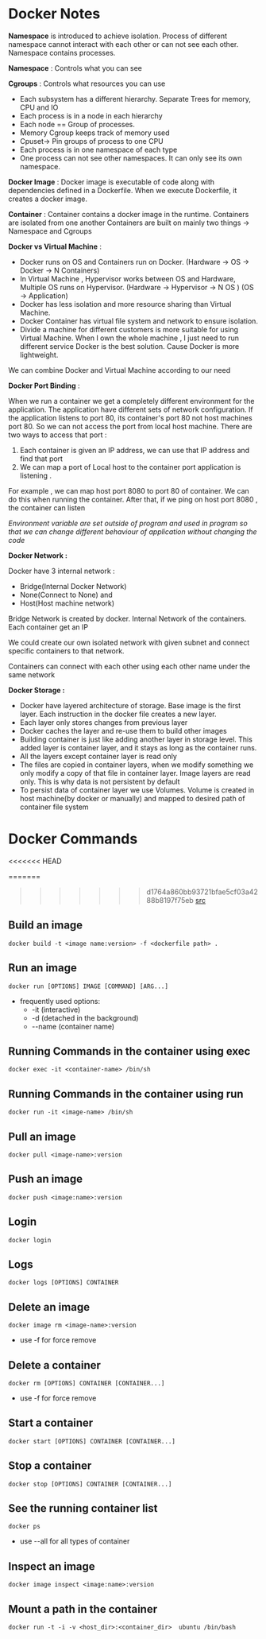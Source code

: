 # Docker Notes

**Namespace** is introduced to achieve isolation. Process of different namespace cannot interact with each 
other or can not see each other. Namespace contains processes.

**Namespace** : Controls what you can see

**Cgroups** : Controls what resources you can use

- Each subsystem has a different hierarchy. Separate Trees for memory, CPU and IO
- Each process is in a node in each hierarchy
- Each node == Group of processes.
- Memory Cgroup keeps track of memory used
- Cpuset-> Pin groups of process to one CPU
- Each process is in one namespace of each type
- One process can not see other namespaces. It can only see its own namespace.

**Docker Image** : Docker image is executable of code along with dependencies defined in a Dockerfile.
When we execute Dockerfile, it creates a docker image.

**Container** : Container contains a docker image in the runtime. Containers are isolated from one another
Containers are built on mainly two things -> Namespace and Cgroups

**Docker vs Virtual Machine** :
- Docker runs on OS and Containers run on Docker. (Hardware -> OS -> Docker -> N Containers)
- In Virtual Machine , Hypervisor works between OS and Hardware, Multiple OS runs on Hypervisor. (Hardware -> Hypervisor -> N OS ) (OS -> Application)
- Docker has less isolation and more resource sharing than Virtual Machine.
- Docker Container has virtual file system and network to ensure isolation.
- Divide a machine for different customers is more suitable for using Virtual Machine. When I own the whole machine ,
I just need to run different service Docker is the best solution. Cause Docker is more lightweight.

We can combine Docker and Virtual Machine according to our need

**Docker Port Binding** :

When we run a container we get a completely different environment for the application.
The application have different sets of network configuration. 
If the application listens to port 80, its container's port 80 not host machines port 80.
So we can not access the port from local host machine. There are two ways to access that port :

1. Each container is given an IP address, we can use that IP address and find that port
2. We can map a port of Local host to the container port application is listening .

For example , we can map host port 8080 to port 80 of container. We can do this when running the container. 
After that, if we ping on host port 8080 , the container can listen

_Environment variable are set outside of program and used in program so that we can change
different behaviour of application without changing the code_


**Docker Network :**

Docker have 3 internal network :
- Bridge(Internal Docker Network) 
- None(Connect to None) and 
- Host(Host machine network)

Bridge Network is created by docker. Internal Network of the containers. Each container get an IP

We could create our own isolated network with given subnet and connect specific containers to that network.

Containers can connect with each other using each other name under the same network

**Docker Storage :**

- Docker have layered architecture of storage. Base image is the first layer. 
Each instruction in the docker file  creates a new layer.
- Each layer only stores changes from previous layer
- Docker caches the layer and re-use them to build other images
- Building container is just like adding another layer in storage level. 
  This added layer is container layer, and it stays as long as the container runs.
- All the layers except container layer is read only
- The files are copied in container layers, when we modify something we only modify a copy of that file
in container layer. Image layers are read only. This is why data is not persistent by default
- To persist data of container layer we use Volumes. Volume is created in host machine(by docker or manually)
and mapped to desired path of container file system

  
<h1>Docker Commands</h1>
<<<<<<< HEAD

=======
>>>>>>> d1764a860bb93721bfae5cf03a4288b8197f75eb
[src](https://github.com/rakibulhossain/Docker/blob/master/dockerStuff/dockerCommand.md)


<h2>Build an image</h2>

`docker build -t <image name:version> -f <dockerfile path> .`
<h2>Run an image</h2>

`docker run [OPTIONS] IMAGE [COMMAND] [ARG...]`
- frequently used options:
    - -it (interactive)
    - -d (detached in the background)
    - --name (container name)


<h2>Running Commands in the container using exec</h2>

`docker exec -it <container-name> /bin/sh`


<h2>Running Commands in the container using run</h2>

`docker run -it <image-name> /bin/sh`

<h2>Pull an image</h2>

`docker pull <image-name>:version`

<h2>Push an image</h2>

`docker push <image:name>:version`

<h2>Login</h2>

`docker login`

<h2>Logs</h2>

`docker logs [OPTIONS] CONTAINER`

<h2>Delete an image</h2>

`docker image rm <image-name>:version`
- use -f for force remove

<h2>Delete a container</h2>

`docker rm [OPTIONS] CONTAINER [CONTAINER...]`
- use -f for force remove


<h2>Start a container</h2>

`docker start [OPTIONS] CONTAINER [CONTAINER...]`

<h2>Stop a container</h2>

`docker stop [OPTIONS] CONTAINER [CONTAINER...]`

<h2>See the running container list</h2>

`docker ps`
- use --all for all types of container

<h2>Inspect an image</h2>

`docker image inspect <image:name>:version`

<h2>Mount a path in the container</h2>

`docker run -t -i -v <host_dir>:<container_dir>  ubuntu /bin/bash`


